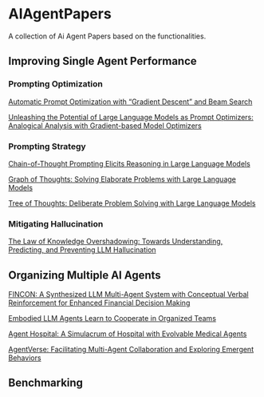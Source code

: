 # AIAgentPapers
A collection of Ai Agent Papers based on the functionalities.

## Improving Single Agent Performance

### Prompting Optimization

[Automatic Prompt Optimization with “Gradient Descent” and Beam Search](https://arxiv.org/pdf/2305.03495)

[Unleashing the Potential of Large Language Models as Prompt Optimizers: Analogical Analysis with Gradient-based Model Optimizers](https://arxiv.org/pdf/2402.17564)

### Prompting Strategy

[Chain-of-Thought Prompting Elicits Reasoning in Large Language Models](https://arxiv.org/pdf/2201.11903)

[Graph of Thoughts: Solving Elaborate Problems with Large Language Models](https://arxiv.org/pdf/2308.09687)

[Tree of Thoughts: Deliberate Problem Solving with Large Language Models](https://arxiv.org/pdf/2305.10601)

### Mitigating Hallucination

[The Law of Knowledge Overshadowing: Towards Understanding, Predicting, and Preventing LLM Hallucination](https://www.arxiv.org/pdf/2502.16143)


## Organizing Multiple AI Agents

[FINCON: A Synthesized LLM Multi-Agent System with Conceptual Verbal Reinforcement for Enhanced Financial Decision Making](https://arxiv.org/pdf/2407.06567)

[Embodied LLM Agents Learn to Cooperate in Organized Teams](https://arxiv.org/pdf/2403.12482)

[Agent Hospital: A Simulacrum of Hospital with Evolvable Medical Agents](https://arxiv.org/pdf/2405.02957)

[AgentVerse: Facilitating Multi-Agent Collaboration and Exploring Emergent Behaviors](https://openreview.net/pdf?id=EHg5GDnyq1)


## Benchmarking

[]()
